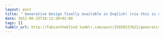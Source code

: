```yaml
---
layout: post
title: " Generative Design finally available in English! (via this is onformative a"
date: 2012-06-25T18:12:20+02:00
tags: []
tumblr_url: http://fabiantheblind.tumblr.com/post/25858237622/generative-design-finally-available-in-english
---
```

